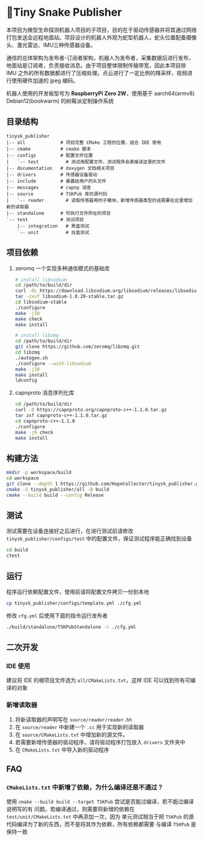 # 🐍Tiny Snake Publisher

本项目为微型生命探测机器人项目的子项目，目的在于驱动传感器并将其通过网络打包发送会远程地面站。项目设计的机器人外观为蛇型机器人，蛇头位置配备摄像头、激光雷达、IMU三种传感器设备。

通信的总体架构为发布者-订阅者架构，机器人为发布者，采集数据后进行发布，地面站是订阅者，负责接收消息。由于项目整体限制传输带宽，因此本项目除 IMU 之外的所有数据都进行了压缩处理。点云进行了一定比例的降采样，视频进行使用硬件加速的 jpeg 编码。

机器人使用的开发板型号为 **RaspberryPi Zero 2W**，使用基于 aarch64(armv8) Debian12(bookwarm) 的树莓派定制操作系统

## 目录结构

```
tinysk_publisher 
|-- all             # 项目完整 CMake 工程的位置，适合 IDE 使用
|-- cmake           # cmake 脚本
|-- configs         # 配置文件位置
|   `-- test          # 测试用配置文件，测试程序会直接读这里的文件
|-- documentation   # doxygen 文档相关项目
|-- drivers         # 传感器设备驱动
|-- include         # 暴露给用户的头文件
|-- messages        # capnp 消息
|-- source          # TSKPub 库的源代码
|   `-- reader        # 读取传感器用的子模块，新增传感器类型的话需要在这里增加新的读取器
|-- standalone      # 可执行文件所在的项目
`-- test            # 测试项目
    |-- integration   # 黑盒测试
    `-- unit          # 白盒测试
```

## 项目依赖

1. zeromq 一个实现多种通信模式的基础库

    ```bash
    # install libsodium
    cd /path/to/build/dir
    curl -OL https://download.libsodium.org/libsodium/releases/libsodium-1.0.20-stable.tar.gz
    tar -zxvf libsodium-1.0.20-stable.tar.gz
    cd libsodium-stable
    ./configure
    make -j10
    make check
    make install

    # install libzmq
    cd /path/to/build/dir
    git clone https://github.com/zeromq/libzmq.git
    cd libzmq
    ./autogen.sh
    ./configure --with-libsodium
    make -j10
    make install
    ldconfig
    ```

2. capnproto 消息序列化库

    ```bash
    cd /path/to/build/dir
    curl -O https://capnproto.org/capnproto-c++-1.1.0.tar.gz
    tar zxf capnproto-c++-1.1.0.tar.gz
    cd capnproto-c++-1.1.0
    ./configure
    make -j6 check
    make install
    ```


## 构建方法

```bash
mkdir -p workspace/build
cd workspace
git clone --depth 1 https://github.com/HopeCollector/tinysk_publisher.git
cmake -S tinysk_publisher/all -B build
cmake --build build --config Release
```

## 测试

测试需要在设备连接好之后进行，在进行测试前请修改 `tinysk_publisher/configs/test` 中的配置文件，保证测试程序能正确找到设备

```bash
cd build
ctest
```

## 运行

程序运行依赖配置文件，使用前请将配置文件拷贝一份到本地

```bash
cp tinysk_publisher/configs/template.yml ./cfg.yml
```

修改 `cfg.yml` 后使用下面的指令运行发布者

```bash
./build/standalone/TSKPubStandalone -c ./cfg.yml
```

## 二次开发

### IDE 使用

建议将 IDE 的根项目文件选为 `all/CMakeLists.txt`，这样 IDE 可以找到所有可编译的对象

### 新增读取器

1. 将新读取器的声明写在 `source/reader/reader.hh`
2. 在 `source/reader` 中新建一个 `.cc` 用于实现新的读取器
3. 在 `source/CMakeLists.txt` 中增加新的源文件。
4. 若需要新增传感器的驱动程序，请将驱动程序打包放入 `drivers` 文件夹中
5. 在 `CMakeLists.txt` 中导入新的驱动程序

## FAQ

### `CMakeLists.txt` 中新增了依赖，为什么编译还是不通过？

使用 `cmake --build build --target TSKPub` 尝试是否能过编译，若不能过编译说明写的有
问题。若编译通过，则需要将新增的依赖在 `test/unit/CMakeLists.txt` 中再添加一次，因为
单元测试相当于把 `TSKPub` 的源代码编译为了新的东西，而不是将其作为依赖，所有依赖都需要
与编译 `TSKPub` 是保持一致
